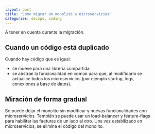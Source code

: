 ```yaml
---
layout: post
title: "Cómo migrar un monolito a microservicios"
categories: devops, coding
---
```


A tener en cuenta durante la migración<!--more-->.

## Cuando un código está duplicado

Cuando hay código que es igual:

- se mueve para una librería compartida.
- se abstrae la funcionalidad en común para que, al modificarlo se actualice todos los microservicios (por ejemplo startup, logs, conexiones a base de datos).

## Miración de forma gradual

Se puede dejar el monolito sin modificar y nuevas funcionalidades con microservicios. También se puede usar un load-balancer y feature-flags para habilitar las faeturas de un lado al otro. Una vez estabilizado en microservicios, se elimina el código del monolito.


